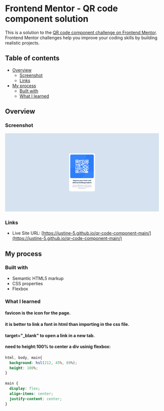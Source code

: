 # Frontend Mentor - QR code component solution

This is a solution to the [QR code component challenge on Frontend Mentor](https://www.frontendmentor.io/challenges/qr-code-component-iux_sIO_H). Frontend Mentor challenges help you improve your coding skills by building realistic projects. 

## Table of contents

- [Overview](#overview)
  - [Screenshot](#screenshot)
  - [Links](#links)
- [My process](#my-process)
  - [Built with](#built-with)
  - [What I learned](#what-i-learned)


## Overview

### Screenshot

![](./screenshot.png)

### Links

- Live Site URL: [https://justine-5.github.io/qr-code-component-main/](https://justine-5.github.io/qr-code-component-main/)

## My process

### Built with

- Semantic HTML5 markup
- CSS properties
- Flexbox

### What I learned

#### favicon is the icon for the page.
#### it is better to link a font in html than importing in the css file.
#### target="_blank" to open a link in a new tab.
#### need to height:100% to center a div usinig flexbox:

```css
html, body, main{
  background: hsl(212, 45%, 89%);
  height: 100%;
}

main {
  display: flex;
  align-items: center;
  justify-content: center;
}
```